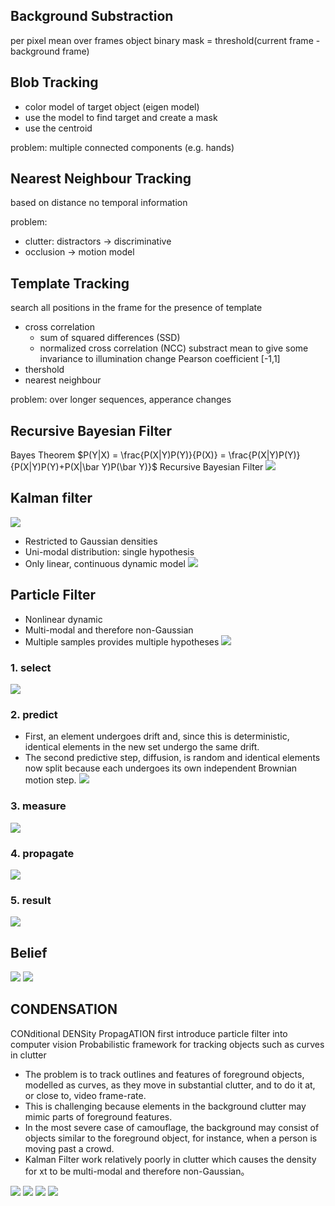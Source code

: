 ## Background Substraction
per pixel mean over frames
object binary mask = threshold(current frame - background frame)
## Blob Tracking
* color model of target object
(eigen model)
* use the model to find target and create a mask
* use the centroid

problem: multiple connected components (e.g. hands)

## Nearest Neighbour Tracking
based on distance
no temporal information

problem: 
* clutter: distractors -> discriminative
* occlusion -> motion model

## Template Tracking
search all positions in the frame for the presence of template
* cross correlation
    * sum of squared differences (SSD)
    * normalized cross correlation (NCC)
    substract mean to give some invariance to illumination change
    Pearson coefficient [-1,1]
* thershold 
* nearest neighbour

problem: over longer sequences, apperance changes

## Recursive Bayesian Filter
Bayes Theorem
$P(Y|X) = \frac{P(X|Y)P(Y)}{P(X)} = \frac{P(X|Y)P(Y)}{P(X|Y)P(Y)+P(X|\bar Y)P(\bar Y)}$
Recursive Bayesian Filter
![](images\recursiveBayes.png)

## Kalman filter
![](images\EKF.png)
* Restricted to Gaussian densities
* Uni-modal distribution: single hypothesis
* Only linear, continuous dynamic model
![](images\kfpf.png)

## Particle Filter
* Nonlinear dynamic 
* Multi-modal and therefore non-Gaussian
* Multiple samples provides multiple hypotheses
![](images\pf1.png)
### 1. select
![](images\pf3.png)
### 2. predict
* First, an element undergoes drift and, since this is deterministic, identical elements in the new set undergo the same drift.
* The second predictive step, diffusion, is random and identical elements now split because each undergoes its own independent Brownian motion step.
![](images\pf4.png)
### 3. measure
![](images\pf2.png)
### 4. propagate
![](images\pf5.png)
### 5. result
![](images\pf6.png)

## Belief
![](images\PFBayes2.png)
![](images\PFBayes.png)

## CONDENSATION
CONditional DENSity PropagATION
first introduce particle filter into computer vision
Probabilistic framework for tracking objects such as curves in clutter
* The problem is to track outlines and features of foreground objects, modelled as curves, as they move in substantial clutter, and to do it at, or close to, video frame-rate.
* This is challenging because elements in the background clutter may mimic parts of foreground features.
* In the most severe case of camouflage, the background may consist of objects similar to the foreground object, for instance, when a person is moving past a crowd.
* Kalman Filter work relatively poorly in clutter which causes the density for xt to be multi-modal and therefore non-Gaussian。

![](images\condensation.png)
![](images\condensation4.png)
![](images\observation.png)
![](images\condensation1.png)